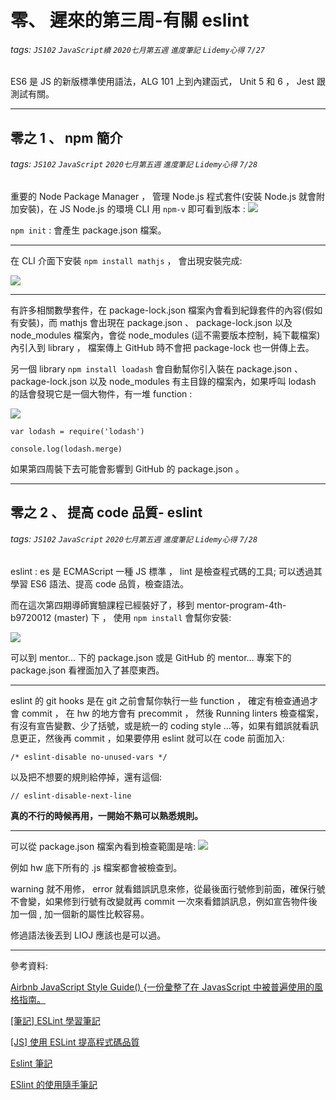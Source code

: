 # 零、 遲來的第三周-有關 eslint
###### tags: `JS102` `JavaScript續` `2020七月第五週` `進度筆記` `Lidemy心得` `7/27`

ES6 是 JS 的新版標準使用語法，ALG 101 上到內建函式， Unit 5 和 6 ， Jest 跟測試有關。

---

## 零之 1 、  npm 簡介
###### tags: `JS102` `JavaScript` `2020七月第五週` `進度筆記` `Lidemy心得` `7/28`

重要的 Node Package Manager ， 管理 Node.js 程式套件(安裝 Node.js 就會附加安裝)，在 JS Node.js 的環境 CLI 用 `npm-v` 即可看到版本 : ![](https://i.imgur.com/TifYm8S.png)  

`npm init` :  會產生 package.json 檔案。

---

在 CLI 介面下安裝 `npm install mathjs` ， 會出現安裝完成:

![](https://i.imgur.com/11kNixn.png)

---

有許多相關數學套件，在 package-lock.json 檔案內會看到紀錄套件的內容(假如有安裝)，而 mathjs 會出現在 package.json 、 package-lock.json 以及 node_modules 檔案內，會從 node_modules (這不需要版本控制，純下載檔案)內引入到 library ， 檔案傳上 GitHub 時不會把 package-lock 也一併傳上去。

另一個 library `npm install loadash` 會自動幫你引入裝在 package.json 、 package-lock.json 以及 node_modules 有主目錄的檔案內，如果呼叫 lodash 的話會發現它是一個大物件，有一堆 function :

![](https://i.imgur.com/ew3rWtL.png)


```
var lodash = require('lodash')

console.log(lodash.merge)
```

如果第四周裝下去可能會影響到 GitHub 的 package.json 。

---

## 零之 2 、 提高 code 品質- eslint
###### tags: `JS102` `JavaScript` `2020七月第五週` `進度筆記` `Lidemy心得` `7/28`

eslint : es 是 ECMAScript 一種 JS 標準 ， lint 是檢查程式碼的工具; 可以透過其學習 ES6 語法、提高 code 品質，檢查語法。

而在這次第四期導師實驗課程已經裝好了，移到 mentor-program-4th-b9720012 (master) 下 ， 使用 `npm install` 會幫你安裝:

![](https://i.imgur.com/voynnp0.png)

可以到 mentor... 下的 package.json 或是 GitHub 的 mentor... 專案下的 package.json 看裡面加入了甚麼東西。

---

eslint 的 git hooks 是在 git 之前會幫你執行一些 function ， 確定有檢查通過才會 commit ， 在 hw 的地方會有 precommit ， 然後 Running linters 檢查檔案，有沒有宣告變數、少了括號，或是統一的 coding style ...等，如果有錯誤就看訊息更正，然後再 commit ，如果要停用 eslint 就可以在 code 前面加入: 
```
/* eslint-disable no-unused-vars */
```

以及把不想要的規則給停掉，還有這個:

```
// eslint-disable-next-line
```
__真的不行的時候再用，一開始不熟可以熟悉規則。__

---

可以從 package.json 檔案內看到檢查範圍是啥:
![](https://i.imgur.com/nIDLco7.png)

例如 hw 底下所有的 .js 檔案都會被檢查到。

warning 就不用修， error 就看錯誤訊息來修，從最後面行號修到前面，確保行號不會變，如果修到行號有改變就再 commit 一次來看錯誤訊息，例如宣告物件後加一個 , 加一個新的屬性比較容易。

修過語法後丟到 LIOJ 應該也是可以過。

---

參考資料:

[Airbnb JavaScript Style Guide() {一份彙整了在 JavasScript 中被普遍使用的風格指南。](https://github.com/jigsawye/javascript)

[[筆記] ESLint 學習筆記](https://pjchender.github.io/2017/09/26/%E7%AD%86%E8%A8%98-eslint-%E5%AD%B8%E7%BF%92%E7%AD%86%E8%A8%98/)

[[JS] 使用 ESLint 提高程式碼品質](https://larrylu.blog/improve-code-quality-using-eslint-742cf1f384f1)

[Eslint 筆記](https://vagrantpi.github.io/2017/08/03/eslint/)

[ESlint 的使用隨手筆記](https://medium.com/@hugh_Program_learning_diary_Js/eslint-%E7%9A%84%E4%BD%BF%E7%94%A8%E9%9A%A8%E6%89%8B%E7%AD%86%E8%A8%98-73ae8938fa01)